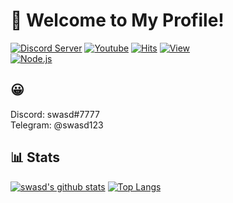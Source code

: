 # 👋 Welcome to My Profile!

[![Discord Server](https://img.shields.io/badge/-Discord-blue?style=flat-square&logo=discord)](https://discord.gg/adtNf5XwYc)
[![Youtube](https://img.shields.io/badge/Youtube-ff0000?style=flat-square&logo=youtube)](https://www.youtube.com/channel/UC7EuK63buypcH_QyLT5bwhA)
[![Hits](https://hits.seeyoufarm.com/api/count/incr/badge.svg?url=https%3A%2F%2Fgithub.com%2FCustoomNPC)](https://github.com/CustoomNPC)
[![View](https://komarev.com/ghpvc/?username=CustoomNPC&style=flat-square)](https://github.com/CustoomNPC)<br>
[![Node.js](https://img.shields.io/badge/-Node.js-brightgreen?logo=node.js&style=flat-square)](https://nodejs.org/ko)<br>

## 😀 
Discord: swasd#7777<br>
Telegram: @swasd123


## 📊 Stats
[![swasd's github stats](https://github-readme-stats.vercel.app/api?username=CustoomNPC&show_icons=true&theme=dracula)](https://github.com/CustoomNPC)
[![Top Langs](https://github-readme-stats.vercel.app/api/top-langs/?username=CustoomNPC&theme=dracula)](https://github.com/CustoomNPC)
